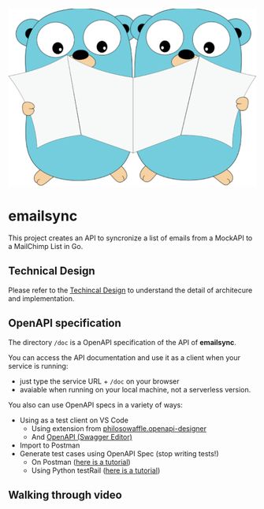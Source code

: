 ![gophers synchronizing documents](./resources/images/go_sync.png)
# emailsync
This project creates an API to syncronize a list of emails from a MockAPI to a MailChimp List in Go.

## Technical Design

Please refer to the [Techincal Design](https://docs.google.com/document/d/1Ux-Ch0fFvVzamrrz3h372Nb88hnRzrW_g-CLpRFTTQU/edit?usp=sharing) to understand the detail of architecure and implementation.

## OpenAPI specification

The directory ``/doc`` is a OpenAPI specification of the API of **emailsync**.

You can access the API documentation and use it as a client when your service is running:
 - just type the service URL + ``/doc`` on your browser
 - avaiable when running on your local machine, not a serverless version.

You also can use OpenAPI specs in a variety of ways:
- Using as a test client on VS Code
  - Using extension from [philosowaffle.openapi-designer](https://marketplace.visualstudio.com/items?itemName=philosowaffle.openapi-designer)
  - And [OpenAPI (Swagger Editor)](https://marketplace.visualstudio.com/items?itemName=42Crunch.vscode-openapi)
- Import to Postman
- Generate test cases using OpenAPI Spec (stop writing tests!)
  - On Postman \([here is a tutorial](https://www.postman.com/postman-galaxy/dynamically-generate-tests-from-open-api-specs/)\)    
  - Using Python testRail \([here is a tutorial](https://www.youtube.com/watch?v=r9xnkv5WCYA&t=2215)\)

## Walking through video
